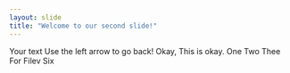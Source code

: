 ```yaml
---
layout: slide
title: "Welcome to our second slide!"
---
```

Your text
Use the left arrow to go back!
Okay, This is okay.
One
Two
Thee
For
Filev
Six
